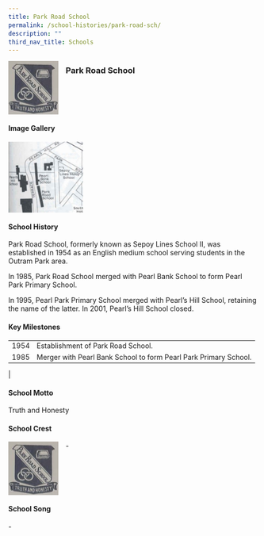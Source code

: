 ```yaml
---
title: Park Road School
permalink: /school-histories/park-road-sch/
description: ""
third_nav_title: Schools
---
```

<img src="/images/parkroadsch1.png" style="width:20%;margin-right:15px;" align = "left">

### **Park Road School**

<br clear="left">

#### **Image Gallery**

<p><a href="/images/parkroadsch2.jpg">  
<img src="/images/parkroadsch2.jpg" style="width:30%;margin-right:15px;" align = "left">
</a></p>

<br clear="left">

#### **School History**
Park Road School, formerly known as Sepoy Lines School II, was established in 1954 as an English medium school serving students in the Outram Park area.  
  
In 1985, Park Road School merged with Pearl Bank School to form Pearl Park Primary School.  
  
In 1995, Pearl Park Primary School merged with Pearl’s Hill School, retaining the name of the latter. In 2001, Pearl’s Hill School closed.

#### **Key Milestones**

|  |  |
|:---:|---|
| 1954 | Establishment of Park Road School. |
| 1985 | Merger with Pearl Bank School to form Pearl Park Primary School. |
|

#### **School Motto**
Truth and Honesty

#### **School Crest**
<img src="/images/parkroadsch1.png" style="width:20%;margin-right:15px;" align = "left">

\-

<br clear="left">

#### **School Song**
\-